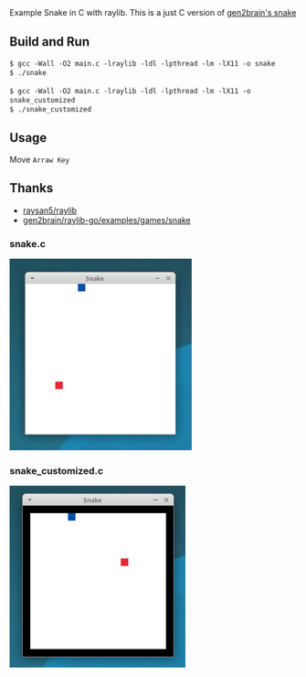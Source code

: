 ##
Example Snake in C with raylib. This is a just C version of [gen2brain's snake](https://github.com/gen2brain/raylib-go/tree/master/examples/games/snake)

## Build and Run
```
$ gcc -Wall -O2 main.c -lraylib -ldl -lpthread -lm -lX11 -o snake
$ ./snake

$ gcc -Wall -O2 main.c -lraylib -ldl -lpthread -lm -lX11 -o snake_customized
$ ./snake_customized
```

## Usage
Move `Arraw Key`

## Thanks
- [raysan5/raylib](https://github.com/raysan5/raylib)
- [gen2brain/raylib-go/examples/games/snake](https://github.com/gen2brain/raylib-go/tree/master/examples/games/snake)

### snake.c
![snake](https://github.com/doccaico/playthings/blob/main/c/snake_raylib/img/snake.png?raw=true)

### snake\_customized.c
![snake\_customized](https://github.com/doccaico/playthings/blob/main/c/snake_raylib/img/snake_customized.png?raw=true)
